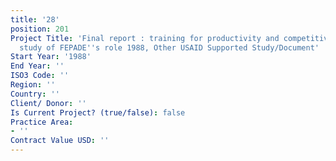 ```yaml
---
title: '28'
position: 201
Project Title: 'Final report : training for productivity and competitiveness -- a
  study of FEPADE''s role 1988, Other USAID Supported Study/Document'
Start Year: '1988'
End Year: ''
ISO3 Code: ''
Region: ''
Country: ''
Client/ Donor: ''
Is Current Project? (true/false): false
Practice Area:
- ''
Contract Value USD: ''
---
```


